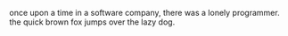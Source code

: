 once upon a time  in a software company, there was a lonely programmer.
the quick brown fox jumps over the lazy dog.


